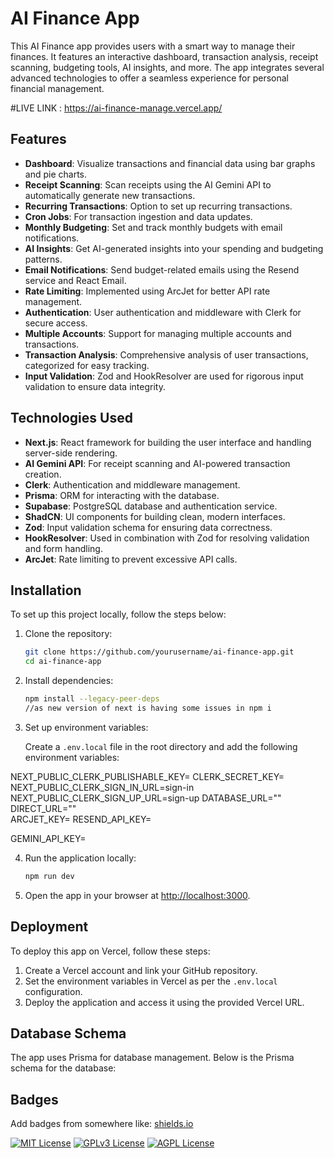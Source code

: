 # AI Finance App

This AI Finance app provides users with a smart way to manage their finances. It features an interactive dashboard, transaction analysis, receipt scanning, budgeting tools, AI insights, and more. The app integrates several advanced technologies to offer a seamless experience for personal financial management.

#LIVE LINK :
https://ai-finance-manage.vercel.app/

## Features

- **Dashboard**: Visualize transactions and financial data using bar graphs and pie charts.
- **Receipt Scanning**: Scan receipts using the AI Gemini API to automatically generate new transactions.
- **Recurring Transactions**: Option to set up recurring transactions.
- **Cron Jobs**: For transaction ingestion and data updates.
- **Monthly Budgeting**: Set and track monthly budgets with email notifications.
- **AI Insights**: Get AI-generated insights into your spending and budgeting patterns.
- **Email Notifications**: Send budget-related emails using the Resend service and React Email.
- **Rate Limiting**: Implemented using ArcJet for better API rate management.
- **Authentication**: User authentication and middleware with Clerk for secure access.
- **Multiple Accounts**: Support for managing multiple accounts and transactions.
- **Transaction Analysis**: Comprehensive analysis of user transactions, categorized for easy tracking.
- **Input Validation**: Zod and HookResolver are used for rigorous input validation to ensure data integrity.
  
## Technologies Used

- **Next.js**: React framework for building the user interface and handling server-side rendering.
- **AI Gemini API**: For receipt scanning and AI-powered transaction creation.
- **Clerk**: Authentication and middleware management.
- **Prisma**: ORM for interacting with the database.
- **Supabase**: PostgreSQL database and authentication service.
- **ShadCN**: UI components for building clean, modern interfaces.
- **Zod**: Input validation schema for ensuring data correctness.
- **HookResolver**: Used in combination with Zod for resolving validation and form handling.
- **ArcJet**: Rate limiting to prevent excessive API calls.

## Installation

To set up this project locally, follow the steps below:

1. Clone the repository:

    ```bash
    git clone https://github.com/yourusername/ai-finance-app.git
    cd ai-finance-app
    ```

2. Install dependencies:

    ```bash
    npm install --legacy-peer-deps 
    //as new version of next is having some issues in npm i
    ```

3. Set up environment variables:

    Create a `.env.local` file in the root directory and add the following environment variables:

    
NEXT_PUBLIC_CLERK_PUBLISHABLE_KEY=
CLERK_SECRET_KEY=
NEXT_PUBLIC_CLERK_SIGN_IN_URL=sign-in 
NEXT_PUBLIC_CLERK_SIGN_UP_URL=sign-up
DATABASE_URL=""
DIRECT_URL=""        
ARCJET_KEY=
RESEND_API_KEY=

GEMINI_API_KEY=

4. Run the application locally:

    ```bash
    npm run dev
    ```

5. Open the app in your browser at [http://localhost:3000](http://localhost:3000).

## Deployment

To deploy this app on Vercel, follow these steps:

1. Create a Vercel account and link your GitHub repository.
2. Set the environment variables in Vercel as per the `.env.local` configuration.
3. Deploy the application and access it using the provided Vercel URL.

## Database Schema

The app uses Prisma for database management. Below is the Prisma schema for the database:



## Badges

Add badges from somewhere like: [shields.io](https://shields.io/)

[![MIT License](https://img.shields.io/badge/License-MIT-green.svg)](https://choosealicense.com/licenses/mit/)
[![GPLv3 License](https://img.shields.io/badge/License-GPL%20v3-yellow.svg)](https://opensource.org/licenses/)
[![AGPL License](https://img.shields.io/badge/license-AGPL-blue.svg)](http://www.gnu.org/licenses/agpl-3.0)

